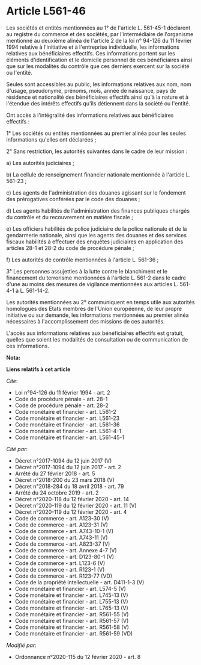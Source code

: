 # Article L561-46

Les sociétés et entités mentionnées au 1° de l'article L. 561-45-1 déclarent au registre du commerce et des sociétés, par
l'intermédiaire de l'organisme mentionné au deuxième alinéa de l'article 2 de la loi n° 94-126 du 11 février 1994 relative à
l'initiative et à l'entreprise individuelle, les informations relatives aux bénéficiaires effectifs. Ces informations portent
sur les éléments d'identification et le domicile personnel de ces bénéficiaires ainsi que sur les modalités du contrôle que
ces derniers exercent sur la société ou l'entité. 

Seules sont accessibles au public, les informations relatives aux nom, nom d'usage, pseudonyme, prénoms, mois, année de
naissance, pays de résidence et nationalité des bénéficiaires effectifs ainsi qu'à la nature et à l'étendue des intérêts
effectifs qu'ils détiennent dans la société ou l'entité. 

Ont accès à l'intégralité des informations relatives aux bénéficiaires effectifs : 

1° Les sociétés ou entités mentionnées au premier alinéa pour les seules informations qu'elles ont déclarées ; 

2° Sans restriction, les autorités suivantes dans le cadre de leur mission : 

a) Les autorités judiciaires ; 

b) La cellule de renseignement financier nationale mentionnée à l'article L. 561-23 ; 

c) Les agents de l'administration des douanes agissant sur le fondement des prérogatives conférées par le code des douanes ; 

d) Les agents habilités de l'administration des finances publiques chargés du contrôle et du recouvrement en matière
fiscale ; 

e) Les officiers habilités de police judiciaire de la police nationale et de la gendarmerie nationale, ainsi que les agents
des douanes et des services fiscaux habilités à effectuer des enquêtes judiciaires en application des articles 28-1 et 28-2
du code de procédure pénale ; 

f) Les autorités de contrôle mentionnées à l'article L. 561-36 ; 

3° Les personnes assujetties à la lutte contre le blanchiment et le financement du terrorisme mentionnées à l'article L.
561-2 dans le cadre d'une au moins des mesures de vigilance mentionnées aux articles L. 561-4-1 à L. 561-14-2. 

Les autorités mentionnées au 2° communiquent en temps utile aux autorités homologues des Etats membres de l'Union européenne,
de leur propre initiative ou sur demande, les informations mentionnées au premier alinéa nécessaires à l'accomplissement des
missions de ces autorités. 

L'accès aux informations relatives aux bénéficiaires effectifs est gratuit, quelles que soient les modalités de consultation
ou de communication de ces informations.

**Nota:**



**Liens relatifs à cet article**

_Cite_:

  - Loi n°94-126 du 11 février 1994 - art. 2
  - Code de procédure pénale - art. 28-1
  - Code de procédure pénale - art. 28-2
  - Code monétaire et financier - art. L561-2
  - Code monétaire et financier - art. L561-23
  - Code monétaire et financier - art. L561-36
  - Code monétaire et financier - art. L561-4-1
  - Code monétaire et financier - art. L561-45-1

_Cité par_:

  - Décret n°2017-1094 du 12 juin 2017 (V)
  - Décret n°2017-1094 du 12 juin 2017 - art. 2
  - Arrêté du 27 février 2018 - art. 5
  - Décret n°2018-200 du 23 mars 2018 (V)
  - Décret n°2018-284 du 18 avril 2018 - art. 79
  - Arrêté du 24 octobre 2019 - art. 2
  - Décret n°2020-118 du 12 février 2020 - art. 14
  - Décret n°2020-119 du 12 février 2020 - art. 11 (V)
  - Décret n°2020-119 du 12 février 2020 - art. 4
  - Code de commerce - art. A123-30 (V)
  - Code de commerce - art. A123-31 (V)
  - Code de commerce - art. A743-10-1 (V)
  - Code de commerce - art. A743-11 (V)
  - Code de commerce - art. A823-37 (V)
  - Code de commerce - art. Annexe 4-7 (V)
  - Code de commerce - art. D123-80-1 (V)
  - Code de commerce - art. L123-6 (V)
  - Code de commerce - art. R123-1 (V)
  - Code de commerce - art. R123-77 (VD)
  - Code de la propriété intellectuelle - art. D411-1-3 (V)
  - Code monétaire et financier - art. L574-5 (V)
  - Code monétaire et financier - art. L745-13 (V)
  - Code monétaire et financier - art. L755-13 (V)
  - Code monétaire et financier - art. L765-13 (V)
  - Code monétaire et financier - art. R561-55 (V)
  - Code monétaire et financier - art. R561-57 (V)
  - Code monétaire et financier - art. R561-58 (V)
  - Code monétaire et financier - art. R561-59 (VD)

_Modifié par_:

  - Ordonnance n°2020-115 du 12 février 2020 - art. 8
